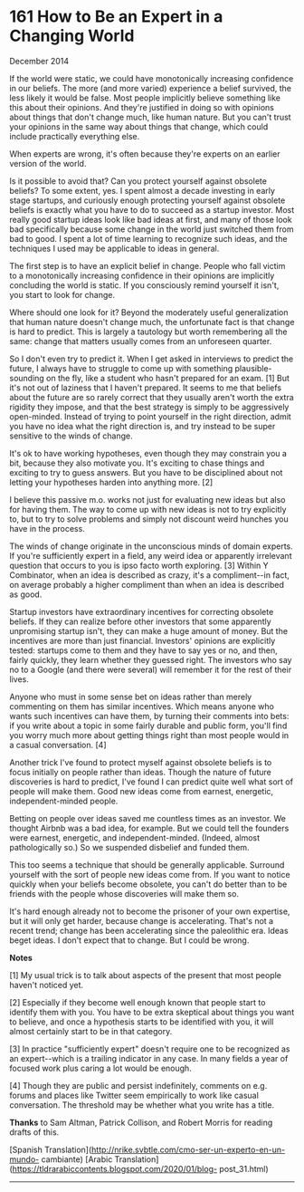 # 161 How to Be an Expert in a Changing World


  
 
  
 December 2014   
  
 If the world were static, we could have monotonically increasing confidence in our beliefs. The more (and more varied) experience a belief survived, the less likely it would be false. Most people implicitly believe something like this about their opinions. And they're justified in doing so with opinions about things that don't change much, like human nature. But you can't trust your opinions in the same way about things that change, which could include practically everything else.   
  
 When experts are wrong, it's often because they're experts on an earlier version of the world.   
  
 Is it possible to avoid that? Can you protect yourself against obsolete beliefs? To some extent, yes. I spent almost a decade investing in early stage startups, and curiously enough protecting yourself against obsolete beliefs is exactly what you have to do to succeed as a startup investor. Most really good startup ideas look like bad ideas at first, and many of those look bad specifically because some change in the world just switched them from bad to good. I spent a lot of time learning to recognize such ideas, and the techniques I used may be applicable to ideas in general.   
  
 The first step is to have an explicit belief in change. People who fall victim to a monotonically increasing confidence in their opinions are implicitly concluding the world is static. If you consciously remind yourself it isn't, you start to look for change.   
  
 Where should one look for it? Beyond the moderately useful generalization that human nature doesn't change much, the unfortunate fact is that change is hard to predict. This is largely a tautology but worth remembering all the same: change that matters usually comes from an unforeseen quarter.   
  
 So I don't even try to predict it. When I get asked in interviews to predict the future, I always have to struggle to come up with something plausible- sounding on the fly, like a student who hasn't prepared for an exam. [1] But it's not out of laziness that I haven't prepared. It seems to me that beliefs about the future are so rarely correct that they usually aren't worth the extra rigidity they impose, and that the best strategy is simply to be aggressively open-minded. Instead of trying to point yourself in the right direction, admit you have no idea what the right direction is, and try instead to be super sensitive to the winds of change.   
  
 It's ok to have working hypotheses, even though they may constrain you a bit, because they also motivate you. It's exciting to chase things and exciting to try to guess answers. But you have to be disciplined about not letting your hypotheses harden into anything more. [2]   
  
 I believe this passive m.o. works not just for evaluating new ideas but also for having them. The way to come up with new ideas is not to try explicitly to, but to try to solve problems and simply not discount weird hunches you have in the process.   
  
 The winds of change originate in the unconscious minds of domain experts. If you're sufficiently expert in a field, any weird idea or apparently irrelevant question that occurs to you is ipso facto worth exploring. [3] Within Y Combinator, when an idea is described as crazy, it's a compliment--in fact, on average probably a higher compliment than when an idea is described as good.   
  
 Startup investors have extraordinary incentives for correcting obsolete beliefs. If they can realize before other investors that some apparently unpromising startup isn't, they can make a huge amount of money. But the incentives are more than just financial. Investors' opinions are explicitly tested: startups come to them and they have to say yes or no, and then, fairly quickly, they learn whether they guessed right. The investors who say no to a Google (and there were several) will remember it for the rest of their lives.   
  
 Anyone who must in some sense bet on ideas rather than merely commenting on them has similar incentives. Which means anyone who wants such incentives can have them, by turning their comments into bets: if you write about a topic in some fairly durable and public form, you'll find you worry much more about getting things right than most people would in a casual conversation. [4]   
  
 Another trick I've found to protect myself against obsolete beliefs is to focus initially on people rather than ideas. Though the nature of future discoveries is hard to predict, I've found I can predict quite well what sort of people will make them. Good new ideas come from earnest, energetic, independent-minded people.   
  
 Betting on people over ideas saved me countless times as an investor. We thought Airbnb was a bad idea, for example. But we could tell the founders were earnest, energetic, and independent-minded. (Indeed, almost pathologically so.) So we suspended disbelief and funded them.   
  
 This too seems a technique that should be generally applicable. Surround yourself with the sort of people new ideas come from. If you want to notice quickly when your beliefs become obsolete, you can't do better than to be friends with the people whose discoveries will make them so.   
  
 It's hard enough already not to become the prisoner of your own expertise, but it will only get harder, because change is accelerating. That's not a recent trend; change has been accelerating since the paleolithic era. Ideas beget ideas. I don't expect that to change. But I could be wrong.   
  
 
  
 
  
 
  
 
  
 **Notes**   
  
 [1] My usual trick is to talk about aspects of the present that most people haven't noticed yet.   
  
 [2] Especially if they become well enough known that people start to identify them with you. You have to be extra skeptical about things you want to believe, and once a hypothesis starts to be identified with you, it will almost certainly start to be in that category.   
  
 [3] In practice "sufficiently expert" doesn't require one to be recognized as an expert--which is a trailing indicator in any case. In many fields a year of focused work plus caring a lot would be enough.   
  
 [4] Though they are public and persist indefinitely, comments on e.g. forums and places like Twitter seem empirically to work like casual conversation. The threshold may be whether what you write has a title.   
  
 **Thanks** to Sam Altman, Patrick Collison, and Robert Morris for reading drafts of this.   
  
 
  
 
  
 
  
 [Spanish Translation](http://nrike.svbtle.com/cmo-ser-un-experto-en-un-mundo- cambiante)   [Arabic Translation](https://tldrarabiccontents.blogspot.com/2020/01/blog- post_31.html)   
  
 
  
 
  
 
  
 

 
* * *
 

 

